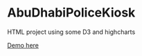 # AbuDhabiPoliceKiosk
HTML project using some D3 and highcharts

[Demo here](https://hajar-omar.github.io/AbuDhabiPoliceKiosk/)
